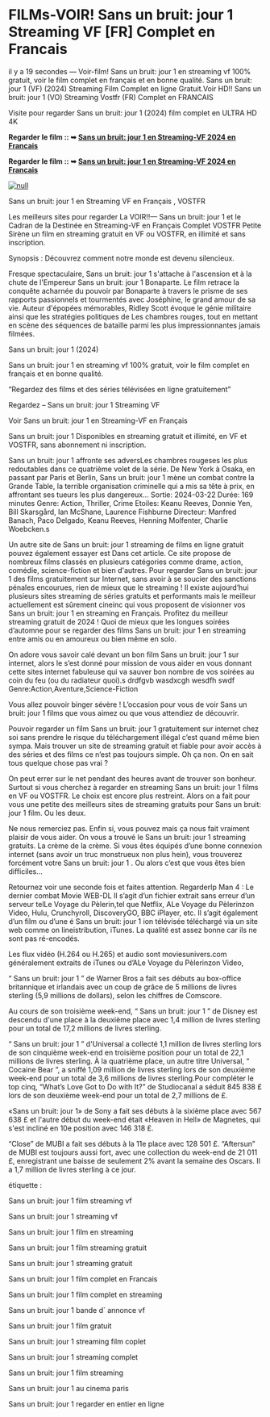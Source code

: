 # FILMs-VOIR! Sans un bruit: jour 1 Streaming VF [FR] Complet en Francais

il y a 19 secondes — Voir-film! Sans un bruit: jour 1 en streaming vf 100% gratuit, voir le film complet en français et en bonne qualité. Sans un bruit: jour 1 (VF) (2024) Streaming Film Complet en ligne Gratuit.Voir HD!! Sans un bruit: jour 1 (VO) Streaming Vostfr (FR) Complet en FRANCAIS

Visite pour regarder Sans un bruit: jour 1 (2024) film complet en ULTRA HD 4K

**Regarder le film :: ➥ [Sans un bruit: jour 1 en Streaming-VF 2024 en Francais](https://t.co/iy4WSsBeI3)**

**Regarder le film :: ➥ [Sans un bruit: jour 1 en Streaming-VF 2024 en Francais](https://t.co/iy4WSsBeI3)**

[![null](https://static.wixstatic.com/media/855a25_043b5abeb4ae4d35ac003198e7fe56ed~mv2.gif)](https://t.co/iy4WSsBeI3)

Sans un bruit: jour 1 en Streaming VF en Français , VOSTFR

Les meilleurs sites pour regarder La VOIR!!— Sans un bruit: jour 1 et le Cadran de la Destinée en Streaming-VF en Français Complet VOSTFR Petite Sirène un film en streaming gratuit en VF ou VOSTFR, en illimité et sans inscription.

Synopsis : Découvrez comment notre monde est devenu silencieux.

Fresque spectaculaire, Sans un bruit: jour 1 s'attache à l'ascension et à la chute de l'Empereur Sans un bruit: jour 1 Bonaparte. Le film retrace la conquête acharnée du pouvoir par Bonaparte à travers le prisme de ses rapports passionnels et tourmentés avec Joséphine, le grand amour de sa vie. Auteur d'épopées mémorables, Ridley Scott évoque le génie militaire ainsi que les stratégies politiques de Les chambres rouges, tout en mettant en scène des séquences de bataille parmi les plus impressionnantes jamais filmées.

Sans un bruit: jour 1 (2024)

Sans un bruit: jour 1 en streaming vf 100% gratuit, voir le film complet en français et en bonne qualité.

“Regardez des films et des séries télévisées en ligne gratuitement”

Regardez – Sans un bruit: jour 1 Streaming VF

Voir Sans un bruit: jour 1 en Streaming-VF en Français

Sans un bruit: jour 1 Disponibles en streaming gratuit et illimité, en VF et VOSTFR, sans abonnement ni inscription.

Sans un bruit: jour 1 affronte ses adversLes chambres rougeses les plus redoutables dans ce quatrième volet de la série. De New York à Osaka, en passant par Paris et Berlin, Sans un bruit: jour 1 mène un combat contre la Grande Table, la terrible organisation criminelle qui a mis sa tête à prix, en affrontant ses tueurs les plus dangereux... Sortie: 2024-03-22 Durée: 169 minutes Genre: Action, Thriller, Crime Etoiles: Keanu Reeves, Donnie Yen, Bill Skarsgård, Ian McShane, Laurence Fishburne Directeur: Manfred Banach, Paco Delgado, Keanu Reeves, Henning Molfenter, Charlie Woebcken.s

Un autre site de Sans un bruit: jour 1 streaming de films en ligne gratuit pouvez également essayer est Dans cet article. Ce site propose de nombreux films classés en plusieurs catégories comme drame, action, comédie, science-fiction et bien d'autres. Pour regarder Sans un bruit: jour 1 des films gratuitement sur Internet, sans avoir à se soucier des sanctions pénales encourues, rien de mieux que le streaming ! Il existe aujourd’hui plusieurs sites streaming de séries gratuits et performants mais le meilleur actuellement est sûrement cineinc qui vous proposent de visionner vos Sans un bruit: jour 1 en streaming en Français. Profitez du meilleur streaming gratuit de 2024 ! Quoi de mieux que les longues soirées d’automne pour se regarder des films Sans un bruit: jour 1 en streaming entre amis ou en amoureux ou bien même en solo.

On adore vous savoir calé devant un bon film Sans un bruit: jour 1 sur internet, alors le s’est donné pour mission de vous aider en vous donnant cette sites internet fabuleuse qui va sauver bon nombre de vos soirées au coin du feu (ou du radiateur quoi).s drdfgvb wasdxcgh wesdfh swdf Genre:Action,Aventure,Science-Fiction

Vous allez pouvoir binger sévère ! L’occasion pour vous de voir Sans un bruit: jour 1 films que vous aimez ou que vous attendiez de découvrir.

Pouvoir regarder un film Sans un bruit: jour 1 gratuitement sur internet chez soi sans prendre le risque du téléchargement illégal c’est quand même bien sympa. Mais trouver un site de streaming gratuit et fiable pour avoir accès à des séries et des films ce n’est pas toujours simple. Oh ça non. On en sait tous quelque chose pas vrai ?

On peut errer sur le net pendant des heures avant de trouver son bonheur. Surtout si vous cherchez à regarder en streaming Sans un bruit: jour 1 films en VF ou VOSTFR. Le choix est encore plus restreint. Alors on a fait pour vous une petite des meilleurs sites de streaming gratuits pour Sans un bruit: jour 1 film. Ou les deux.

Ne nous remerciez pas. Enfin si, vous pouvez mais ça nous fait vraiment plaisir de vous aider. On vous a trouvé le Sans un bruit: jour 1 streaming gratuits. La crème de la crème. Si vous êtes équipés d’une bonne connexion internet (sans avoir un truc monstrueux non plus hein), vous trouverez forcément votre Sans un bruit: jour 1 . Ou alors c’est que vous êtes bien difficiles…

Retournez voir une seconde fois et faites attention. RegarderIp Man 4 : Le dernier combat Movie WEB-DL Il s’agit d’un fichier extrait sans erreur d’un serveur telLe Voyage du Pèlerin,tel que Netflix, ALe Voyage du Pèlerinzon Video, Hulu, Crunchyroll, DiscoveryGO, BBC iPlayer, etc. Il s’agit également d’un film ou d’une é Sans un bruit: jour 1 ion télévisée téléchargé via un site web comme on lineistribution, iTunes. La qualité est assez bonne car ils ne sont pas ré-encodés.

Les flux vidéo (H.264 ou H.265) et audio sont moviesunivers.com généralement extraits de iTunes ou d’ALe Voyage du Pèlerinzon Video,

“ Sans un bruit: jour 1 ” de Warner Bros a fait ses débuts au box-office britannique et irlandais avec un coup de grâce de 5 millions de livres sterling (5,9 millions de dollars), selon les chiffres de Comscore.

Au cours de son troisième week-end, “ Sans un bruit: jour 1 ” de Disney est descendu d'une place à la deuxième place avec 1,4 million de livres sterling pour un total de 17,2 millions de livres sterling.

“ Sans un bruit: jour 1 ” d'Universal a collecté 1,1 million de livres sterling lors de son cinquième week-end en troisième position pour un total de 22,1 millions de livres sterling. À la quatrième place, un autre titre Universal, “ Cocaine Bear ”, a sniffé 1,09 million de livres sterling lors de son deuxième week-end pour un total de 3,6 millions de livres sterling.Pour compléter le top cinq, “What’s Love Got to Do with It?” de Studiocanal a séduit 845 838 £ lors de son deuxième week-end pour un total de 2,7 millions de £.

«Sans un bruit: jour 1» de Sony a fait ses débuts à la sixième place avec 567 638 £ et l'autre début du week-end était «Heaven in Hell» de Magnetes, qui s'est incliné en 10e position avec 146 318 £.

“Close” de MUBI a fait ses débuts à la 11e place avec 128 501 £. “Aftersun” de MUBI est toujours aussi fort, avec une collection du week-end de 21 011 £, enregistrant une baisse de seulement 2% avant la semaine des Oscars. Il a 1,7 million de livres sterling à ce jour.

étiquette :

Sans un bruit: jour 1 film streaming vf

Sans un bruit: jour 1 streaming vf

Sans un bruit: jour 1 film en streaming

Sans un bruit: jour 1 film streaming gratuit

Sans un bruit: jour 1 streaming gratuit

Sans un bruit: jour 1 film complet en Francais

Sans un bruit: jour 1 film complet en streaming

Sans un bruit: jour 1 bande d` annonce vf

Sans un bruit: jour 1 film gratuit

Sans un bruit: jour 1 streaming film coplet

Sans un bruit: jour 1 streaming complet

Sans un bruit: jour 1 film streaming

Sans un bruit: jour 1 au cinema paris

Sans un bruit: jour 1 regarder en entier en ligne
